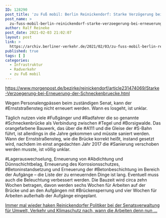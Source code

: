```yaml
---
ID: 128290
post_title: 'zu Fuß mobil: Berlin Reinickendorf: Starke Verzögerung bei Erneuerung der Schneckenbrücke, aus Berliner Morgenpost'
post_name: >
  zu-fuss-mobil-berlin-reinickendorf-starke-verzoegerung-bei-erneuerung-der-schneckenbruecke-aus-berliner-morgenpost
author: Ralf Reineke
post_date: 2021-02-03 21:02:07
layout: post
link: >
  https://archiv.berliner-verkehr.de/2021/02/03/zu-fuss-mobil-berlin-reinickendorf-starke-verzoegerung-bei-erneuerung-der-schneckenbruecke-aus-berliner-morgenpost/
published: true
tags: [ ]
categories:
  - Infrastruktur
  - Radverkehr
  - zu Fuß mobil
---
```

https://www.morgenpost.de/bezirke/reinickendorf/article231474069/Starke-Verzoegerung-bei-Erneuerung-der-Schneckenbruecke.html

Wegen Personalengpässen beim zuständigen Senat, kann der #Ernststraßensteg nicht erneuert werden. Wann es losgeht, ist unklar.

Täglich nutzen viele #Fußgänger und #Radfahrer die so genannte #Schneckenbrücke als Verbindung zwischen #Tegel und #Borsigwalde. Das orangefarbene Bauwerk, das über die #A111 und die Gleise der #S-Bahn führt, ist allerdings in die Jahre gekommen und müsste saniert werden. Wann der Ernststraßensteg, wie die Brücke korrekt heißt, instand gesetzt wird, nachdem im einst angedachten Jahr 2017 die #Sanierung verschoben werden musste, ist völlig unklar.

#Lagerauswechselung, Erneuerung von #Abdichtung und Dünnschichtbelag, Erneuerung des Korrosionsschutzes, #Betoninstandsetzung und Erneuerung der #Betonbeschichtung im Bereich der Aufgänge – die Liste der zu erneuernden Dinge ist lang. Eventuell muss auch die Beleuchtung verbessert werden. Die Bauzeit wird circa zehn Wochen betragen, davon werden sechs Wochen für Arbeiten auf der Brücke und an den Aufgängen mit #Brückensperrung und vier Wochen für Arbeiten außerhalb der Aufgänge eingeplant.

<a href="https://www.morgenpost.de/bezirke/reinickendorf/article231474069/Starke-Verzoegerung-bei-Erneuerung-der-Schneckenbruecke.html">Immer mal wieder haken Reinickendorfer Politiker bei der Senatsverwaltung für Umwelt, Verkehr und Klimaschutz nach, wann die Arbeiten denn nun ...</a>